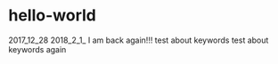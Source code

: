 # hello-world
2017_12_28
2018_2_1_ I am back again!!!
test about keywords
test about keywords again
